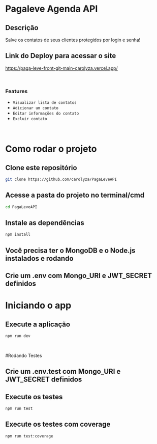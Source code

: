 # Pagaleve Agenda API

## Descrição 
Salve os contatos de seus clientes protegidos por login e senha!

## Link do Deploy para acessar o site
https://paga-leve-front-git-main-carolyza.vercel.app/

<br/>

### Features
-  `Visualizar lista de contatos`
-  `Adicionar um contato`
-  `Editar informações do contato`
-  `Excluir contato`

<br/>

# Como rodar o projeto

## Clone este repositório

```bash
git clone https://github.com/carolyza/PagaLeveAPI
```
## Acesse a pasta do projeto no terminal/cmd

```bash
cd PagaLeveAPI
```
## Instale as dependências

```bash
npm install
```

## Você precisa ter o MongoDB e o Node.js instalados e rodando 

## Crie um .env com Mongo_URI e JWT_SECRET definidos

# Iniciando o app

## Execute a aplicação
```bash
npm run dev
```
<br/>

#Rodando Testes

## Crie um .env.test com Mongo_URI e JWT_SECRET definidos

## Execute os testes
```bash
npm run test
```

## Execute os testes com coverage
```bash
npm run test:coverage
```

<br/>


